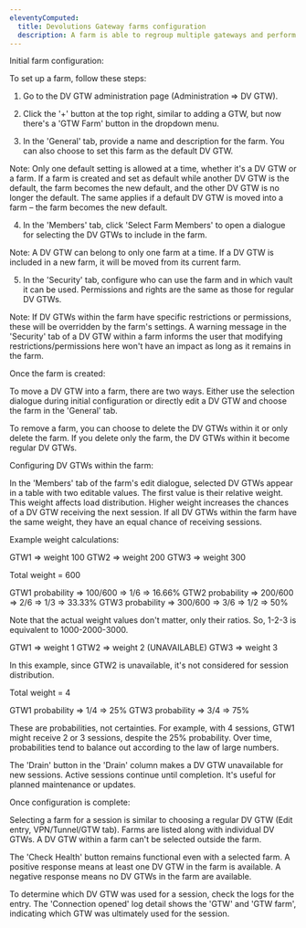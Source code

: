 ```yaml
---
eleventyComputed:
  title: Devolutions Gateway farms configuration
  description: A farm is able to regroup multiple gateways and perform load balancing for the connections using the gateway.
---
```

Initial farm configuration:

To set up a farm, follow these steps:

1. Go to the DV GTW administration page (Administration => DV GTW).

2. Click the '+' button at the top right, similar to adding a GTW, but now there's a 'GTW Farm' button in the dropdown menu.

3. In the 'General' tab, provide a name and description for the farm. You can also choose to set this farm as the default DV GTW.

Note: Only one default setting is allowed at a time, whether it's a DV GTW or a farm. If a farm is created and set as default while another DV GTW is the default, the farm becomes the new default, and the other DV GTW is no longer the default. The same applies if a default DV GTW is moved into a farm – the farm becomes the new default.

4. In the 'Members' tab, click 'Select Farm Members' to open a dialogue for selecting the DV GTWs to include in the farm.

Note: A DV GTW can belong to only one farm at a time. If a DV GTW is included in a new farm, it will be moved from its current farm.

5. In the 'Security' tab, configure who can use the farm and in which vault it can be used. Permissions and rights are the same as those for regular DV GTWs.

Note: If DV GTWs within the farm have specific restrictions or permissions, these will be overridden by the farm's settings. A warning message in the 'Security' tab of a DV GTW within a farm informs the user that modifying restrictions/permissions here won't have an impact as long as it remains in the farm.

Once the farm is created:

To move a DV GTW into a farm, there are two ways. Either use the selection dialogue during initial configuration or directly edit a DV GTW and choose the farm in the 'General' tab.

To remove a farm, you can choose to delete the DV GTWs within it or only delete the farm. If you delete only the farm, the DV GTWs within it become regular DV GTWs.

Configuring DV GTWs within the farm:

In the 'Members' tab of the farm's edit dialogue, selected DV GTWs appear in a table with two editable values. The first value is their relative weight. This weight affects load distribution. Higher weight increases the chances of a DV GTW receiving the next session. If all DV GTWs within the farm have the same weight, they have an equal chance of receiving sessions.

Example weight calculations:

GTW1 => weight 100
GTW2 => weight 200
GTW3 => weight 300

Total weight = 600

GTW1 probability => 100/600 => 1/6 => 16.66%
GTW2 probability => 200/600 => 2/6 => 1/3 => 33.33%
GTW3 probability => 300/600 => 3/6 => 1/2 => 50%

Note that the actual weight values don't matter, only their ratios. So, 1-2-3 is equivalent to 1000-2000-3000.

GTW1 => weight 1
GTW2 => weight 2 (UNAVAILABLE)
GTW3 => weight 3

In this example, since GTW2 is unavailable, it's not considered for session distribution.

Total weight = 4

GTW1 probability => 1/4 => 25%
GTW3 probability => 3/4 => 75%

These are probabilities, not certainties. For example, with 4 sessions, GTW1 might receive 2 or 3 sessions, despite the 25% probability. Over time, probabilities tend to balance out according to the law of large numbers.

The 'Drain' button in the 'Drain' column makes a DV GTW unavailable for new sessions. Active sessions continue until completion. It's useful for planned maintenance or updates.

Once configuration is complete:

Selecting a farm for a session is similar to choosing a regular DV GTW (Edit entry, VPN/Tunnel/GTW tab). Farms are listed along with individual DV GTWs. A DV GTW within a farm can't be selected outside the farm.

The 'Check Health' button remains functional even with a selected farm. A positive response means at least one DV GTW in the farm is available. A negative response means no DV GTWs in the farm are available.

To determine which DV GTW was used for a session, check the logs for the entry. The 'Connection opened' log detail shows the 'GTW' and 'GTW farm', indicating which GTW was ultimately used for the session.